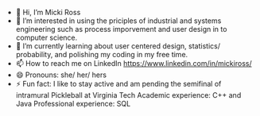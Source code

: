 - 👋 Hi, I’m Micki Ross
- 👀 I’m interested in using the priciples of industrial and systems engineering such as process imporvement and user design in to computer science.
- 🌱 I’m currently learning about user centered design, statistics/ probability, and polishing my coding in my free time.
- 📫 How to reach me on LinkedIn https://www.linkedin.com/in/mickiross/
- 😄 Pronouns: she/ her/ hers
- ⚡ Fun fact: I like to stay active and am pending the semifinal of intramural Pickleball at Virginia Tech
Academic experience: C++ and Java
Professional experience: SQL
